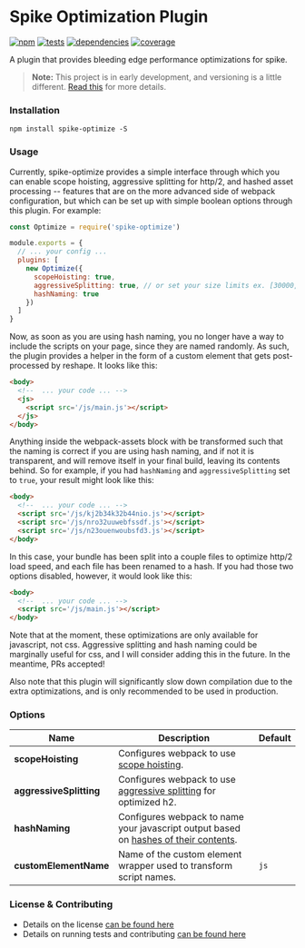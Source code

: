 # Spike Optimization Plugin

[![npm](https://img.shields.io/npm/v/spike-optimize.svg?style=flat-square)](https://npmjs.com/package/spike-optimize)
[![tests](https://img.shields.io/travis/static-dev/spike-optimize.svg?style=flat-square)](https://travis-ci.org/static-dev/spike-optimize?branch=master)
[![dependencies](https://img.shields.io/david/static-dev/spike-optimize.svg?style=flat-square)](https://david-dm.org/static-dev/spike-optimize)
[![coverage](https://img.shields.io/codecov/c/github/static-dev/spike-optimize.svg?style=flat-square)](https://codecov.io/gh/static-dev/spike-optimize)

A plugin that provides bleeding edge performance optimizations for spike.

> **Note:** This project is in early development, and versioning is a little different. [Read this](http://markup.im/#q4_cRZ1Q) for more details.

### Installation

`npm install spike-optimize -S`

### Usage

Currently, spike-optimize provides a simple interface through which you can enable scope hoisting, aggressive splitting for http/2, and hashed asset processing -- features that are on the more advanced side of webpack configuration, but which can be set up with simple boolean options through this plugin. For example:

```js
const Optimize = require('spike-optimize')

module.exports = {
  // ... your config ...
  plugins: [
    new Optimize({
      scopeHoisting: true,
      aggressiveSplitting: true, // or set your size limits ex. [30000, 50000]
      hashNaming: true
    })
  ]
}
```

Now, as soon as you are using hash naming, you no longer have a way to include the scripts on your page, since they are named randomly. As such, the plugin provides a helper in the form of a custom element that gets post-processed by reshape. It looks like this:

```html
<body>
  <!--  ... your code ... -->
  <js>
    <script src='/js/main.js'></script>
  </js>
</body>
```

Anything inside the webpack-assets block with be transformed such that the naming is correct if you are using hash naming, and if not it is transparent, and will remove itself in your final build, leaving its contents behind. So for example, if you had `hashNaming` and `aggressiveSplitting` set to `true`, your result might look like this:

```html
<body>
  <!--  ... your code ... -->
  <script src='/js/kj2b34k32b44nio.js'></script>
  <script src='/js/nro32uuwebfssdf.js'></script>
  <script src='/js/n23ouenwoubsfd3.js'></script>
</body>
```

In this case, your bundle has been split into a couple files to optimize http/2 load speed, and each file has been renamed to a hash. If you had those two options disabled, however, it would look like this:

```html
<body>
  <!--  ... your code ... -->
  <script src='/js/main.js'></script>
</body>
```

Note that at the moment, these optimizations are only available for javascript, not css. Aggressive splitting and hash naming could be marginally useful for css, and I will consider adding this in the future. In the meantime, PRs accepted!

Also note that this plugin will significantly slow down compilation due to the extra optimizations, and is only recommended to be used in production.

### Options

| Name | Description | Default |
| ---- | ----------- | ------- |
| **scopeHoisting** | Configures webpack to use [scope hoisting](https://medium.com/webpack/brief-introduction-to-scope-hoisting-in-webpack-8435084c171f). | |
| **aggressiveSplitting** | Configures webpack to use [aggressive splitting](https://medium.com/webpack/webpack-http-2-7083ec3f3ce6) for optimized h2. | |
| **hashNaming** | Configures webpack to name your javascript output based on [hashes of their contents](https://medium.com/@okonetchnikov/long-term-caching-of-static-assets-with-webpack-1ecb139adb95). | |
| **customElementName** | Name of the custom element wrapper used to transform script names. | `js` |

### License & Contributing

- Details on the license [can be found here](LICENSE.md)
- Details on running tests and contributing [can be found here](contributing.md)
